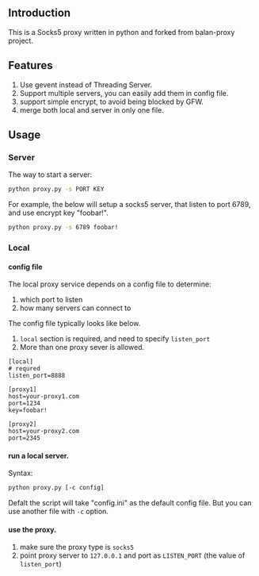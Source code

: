 ## Introduction
This is a Socks5 proxy written in python and forked from balan-proxy project.

## Features
1. Use gevent instead of Threading Server.
2. Support multiple servers, you can easily add them in config file.
3. support simple encrypt, to avoid being blocked by GFW.
4. merge both local and server in only one file.

## Usage
### Server
The way to start a server:
```bash
python proxy.py -s PORT KEY
```
For example, the below will setup a socks5 server, that listen to port 6789, and use encrypt key "foobar!".
```bash
python proxy.py -s 6789 foobar!
```

### Local
#### config file
The local proxy service depends on a config file to determine:
1. which port to listen
2. how many servers can connect to

The config file typically looks like below.
1. `local` section is required, and need to specify `listen_port`
2. More than one proxy sever is allowed.
```
[local]
# requred
listen_port=8888

[proxy1]
host=your-proxy1.com
port=1234
key=foobar!

[proxy2]
host=your-proxy2.com
port=2345
```

#### run a local server.
Syntax:
```bash
python proxy.py [-c config]
```
Defalt the script will take "config.ini" as the default config file.
But you can use another file with `-c` option.

#### use the proxy.
1. make sure the proxy type is `socks5`
2. point proxy server to `127.0.0.1` and port as `LISTEN_PORT` (the value of `listen_port`)
